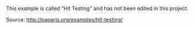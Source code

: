 This example is called “Hit Testing” and has not been edited in this project. 

Source: http://paperjs.org/examples/hit-testing/